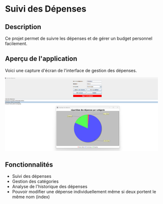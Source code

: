 # Suivi des Dépenses

## Description
Ce projet permet de suivre les dépenses et de gérer un budget personnel facilement.

## Aperçu de l'application
Voici une capture d'écran de l'interface de gestion des dépenses.

![Aperçu de l'application](./src/main/assets/suivi-depenses-graphique.png)

## Fonctionnalités
- Suivi des dépenses
- Gestion des catégories
- Analyse de l'historique des dépenses
- Pouvoir modifier une dépense individuellement même si deux portent le même nom (index)

